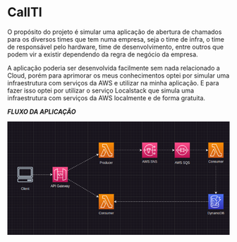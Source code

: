 <h1>CallTI</h1>

<p>O propósito do projeto é simular uma aplicação de abertura de chamados para os diversos times que tem numa empresa, seja o time de infra, o time de responsável pelo hardware, time de desenvolvimento, entre outros que podem vir a existir dependendo da regra de negócio da empresa.

A aplicação poderia ser desenvolvida facilmente sem nada relacionado a Cloud, porém para aprimorar os meus conhecimentos optei por simular uma infraestrutura com serviços da AWS e utilizar na minha aplicação. E para fazer isso optei por utilizar o serviço Localstack que simula uma infraestrutura com serviços da AWS localmente e de forma gratuita. 
</p>

***FLUXO DA APLICAÇÃO***

<img src="fluxo-of-application-v5.png"/>
